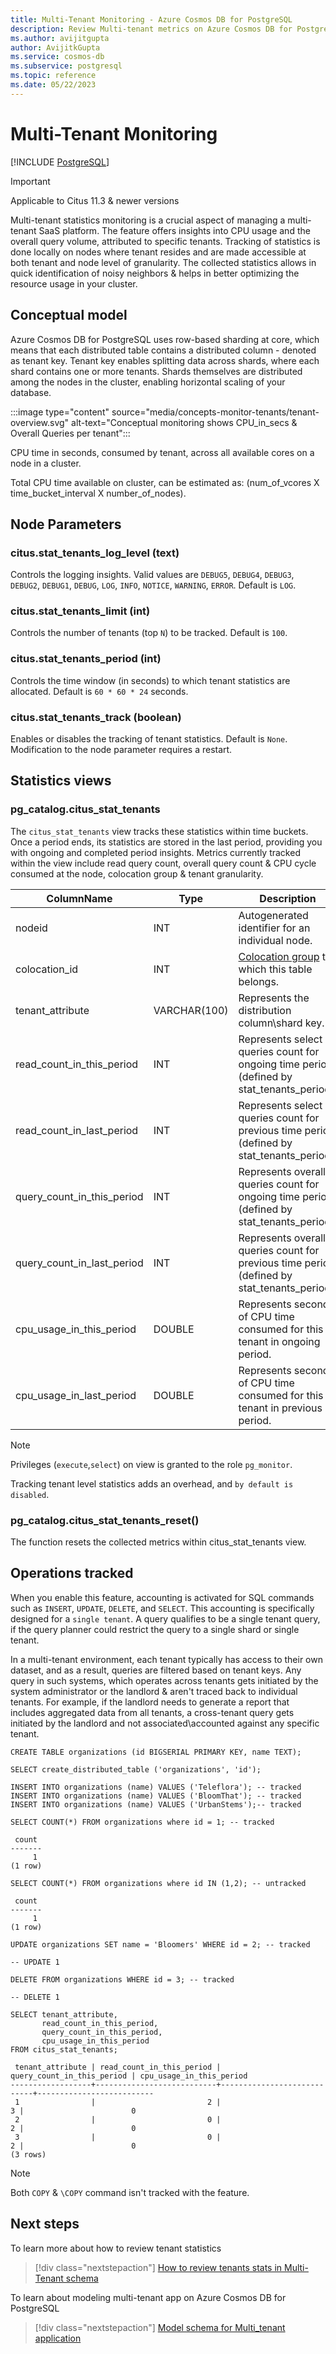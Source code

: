 ```yaml
---
title: Multi-Tenant Monitoring - Azure Cosmos DB for PostgreSQL
description: Review Multi-tenant metrics on Azure Cosmos DB for PostgreSQL
ms.author: avijitgupta
author: AvijitkGupta
ms.service: cosmos-db
ms.subservice: postgresql
ms.topic: reference
ms.date: 05/22/2023
---
```


# Multi-Tenant Monitoring

[!INCLUDE [PostgreSQL](../includes/appliesto-postgresql.md)]

> [!IMPORTANT]
> Applicable to Citus 11.3 & newer versions

Multi-tenant statistics monitoring is a crucial aspect of managing a multi-tenant SaaS platform. The feature offers insights into CPU usage and the overall query volume, attributed to specific tenants. Tracking of statistics is done locally on nodes where tenant resides and are made accessible at both tenant and node level of granularity. The collected statistics allows in quick identification of noisy neighbors & helps in better optimizing the resource usage in your cluster.

## Conceptual model

Azure Cosmos DB for PostgreSQL uses row-based sharding at core, which means that each distributed table contains a distributed column - denoted as tenant key. Tenant key enables splitting data across shards, where each shard contains one or more tenants. Shards themselves are distributed among the nodes in the cluster, enabling horizontal scaling of your database.

:::image type="content" source="media/concepts-monitor-tenants/tenant-overview.svg" alt-text="Conceptual monitoring shows CPU_in_secs & Overall Queries per tenant":::

CPU time in seconds, consumed by tenant, across all available cores on a node in a cluster.

Total CPU time available on cluster, can be estimated as: (num_of_vcores X time_bucket_interval X number_of_nodes).

## Node Parameters

### citus.stat_tenants_log_level (text)
Controls the logging insights. Valid values are `DEBUG5`, `DEBUG4`, `DEBUG3`, `DEBUG2`, `DEBUG1`, `DEBUG`, `LOG`, `INFO`, `NOTICE`, `WARNING`, `ERROR`. Default is `LOG`.

### citus.stat_tenants_limit (int)
Controls the number of tenants (top `N`) to be tracked. Default is `100`.

### citus.stat_tenants_period (int)
Controls the time window (in seconds) to which tenant statistics are allocated. Default is `60 * 60 * 24` seconds.

### citus.stat_tenants_track (boolean)
Enables or disables the tracking of tenant statistics. Default is `None`. Modification to the node parameter requires a restart.

## Statistics views 

### pg_catalog.citus_stat_tenants

The `citus_stat_tenants` view tracks these statistics within time buckets. Once a period ends, its statistics are stored in the last period, providing you with ongoing and completed period insights. Metrics currently tracked within the view include read query count, overall query count & CPU cycle consumed at the node, colocation group & tenant granularity.

|       ColumnName            |    Type       |                    Description                                                              |
|-----------------------------|---------------|---------------------------------------------------------------------------------------------|
| nodeid                      | INT           | Autogenerated identifier for an individual node.                                            |
| colocation_id               | INT           | [Colocation group](concepts-colocation.md) to which this table belongs.                     |
| tenant_attribute            | VARCHAR(100)  | Represents the distribution column\shard key.                                               |
| read_count_in_this_period   | INT           | Represents select queries count for ongoing time period (defined by stat_tenants_period).   |
| read_count_in_last_period   | INT           | Represents select queries count for previous time period (defined by stat_tenants_period).  |
| query_count_in_this_period  | INT           | Represents overall queries count for ongoing time period (defined by stat_tenants_period).  |
| query_count_in_last_period  | INT           | Represents overall queries count for previous time period (defined by stat_tenants_period). |
| cpu_usage_in_this_period    | DOUBLE        | Represents seconds of CPU time consumed for this tenant in ongoing period.                  |
| cpu_usage_in_last_period    | DOUBLE        | Represents seconds of CPU time consumed for this tenant in previous period.                 |

> [!Note]
> Privileges (`execute`,`select`) on view is granted to the role `pg_monitor`.
>
> Tracking tenant level statistics adds an overhead, and `by default is disabled`.

### pg_catalog.citus_stat_tenants_reset()
The function resets the collected metrics within citus_stat_tenants view.

## Operations tracked
When you enable this feature, accounting is activated for SQL commands such as `INSERT`, `UPDATE`, `DELETE`, and `SELECT`. This accounting is specifically designed for a `single tenant`. A query qualifies to be a single tenant query, if the query planner could restrict the query to a single shard or single tenant.

In a multi-tenant environment, each tenant typically has access to their own dataset, and as a result, queries are filtered based on tenant keys. Any query in such systems, which operates across tenants gets initiated by the system administrator or the landlord & aren't traced back to individual tenants. For example, if the landlord needs to generate a report that includes aggregated data from all tenants, a cross-tenant query gets initiated by the landlord and not associated\accounted against any specific tenant.

```postgresql
CREATE TABLE organizations (id BIGSERIAL PRIMARY KEY, name TEXT);

SELECT create_distributed_table ('organizations', 'id');

INSERT INTO organizations (name) VALUES ('Teleflora'); -- tracked
INSERT INTO organizations (name) VALUES ('BloomThat'); -- tracked
INSERT INTO organizations (name) VALUES ('UrbanStems');-- tracked

SELECT COUNT(*) FROM organizations where id = 1; -- tracked

 count 
-------
     1
(1 row)

SELECT COUNT(*) FROM organizations where id IN (1,2); -- untracked

 count
-------
     1
(1 row)

UPDATE organizations SET name = 'Bloomers' WHERE id = 2; -- tracked

-- UPDATE 1

DELETE FROM organizations WHERE id = 3; -- tracked

-- DELETE 1
```

```postgresql
SELECT tenant_attribute,
       read_count_in_this_period,
       query_count_in_this_period,
       cpu_usage_in_this_period
FROM citus_stat_tenants;
```
```text
 tenant_attribute | read_count_in_this_period | query_count_in_this_period | cpu_usage_in_this_period 
------------------+---------------------------+----------------------------+--------------------------
 1                |                         2 |                          3 |                        0
 2                |                         0 |                          2 |                        0
 3                |                         0 |                          2 |                        0
(3 rows)
```

> [!Note]
> Both `COPY` & `\COPY` command isn't tracked with the feature.

## Next steps
To learn more about how to review tenant statistics
> [!div class="nextstepaction"]
> [How to review tenants stats in Multi-Tenant schema](howto-monitor-tenant-stats.md)

To learn about modeling multi-tenant app on Azure Cosmos DB for PostgreSQL 
>[!div class="nextstepaction"]
> [Model schema for Multi_tenant application](quickstart-build-scalable-apps-model-multi-tenant.md)